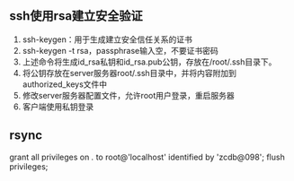## ssh使用rsa建立安全验证
1. ssh-keygen：用于生成建立安全信任关系的证书
2. ssh-keygen -t rsa，passphrase输入空，不要证书密码
3. 上述命令将生成id_rsa私钥和id_rsa.pub公钥，存放在/root/.ssh目录下。
4. 将公钥存放在server服务器root/.ssh目录中，并将内容附加到authorized_keys文件中
5. 修改server服务器配置文件，允许root用户登录，重启服务器
6. 客户端使用私钥登录

## rsync
grant all privileges on *.* to root@'localhost' identified by 'zcdb@098';
flush privileges;
